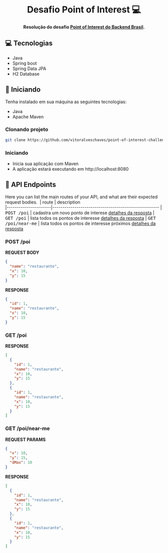 <h1 align="center" style="font-weight: bold;">Desafio Point of Interest 💻</h1>

<p align="center">
    <b>Resolução do desafio <a href="https://github.com/backend-br/desafios/blob/master/points-of-interest/PROBLEM.md" target="_blank">Point of Interest do Backend Brasil<a/>.</b>
</p>

<h2 id="technologies">💻 Tecnologias</h2>

- Java
- Spring boot
- Spring Data JPA
- H2 Database

<h2 id="started">🚀 Iniciando</h2>

Tenha instalado em sua máquina as seguintes tecnologias:

- Java
- Apache Maven

<h3>Clonando projeto</h3>

```bash
git clone https://github.com/vitoralveschaves/point-of-interest-challenge
```

<h3>Iniciando</h3>

- Inicia sua aplicação com Maven
- A aplicação estará executando em http://localhost:8080

<h2 id="routes">📍 API Endpoints</h2>

Here you can list the main routes of your API, and what are their expected request bodies.
​
| route               | description                                          
|----------------------|-----------------------------------------------------
| <kbd>POST /poi</kbd>     | cadastra um novo ponto de interese [detalhes da resposta](#post-poi-detail)
| <kbd>GET /poi</kbd>     | lista todos os pontos de interesse [detalhes da resposta](#get-poi-detail)
| <kbd>GET /poi/near-me</kbd>     | lista todos os pontos de interesse próximos [detalhes da resposta](#get-poi-near-detail)

<h3 id="post-poi-detail">POST /poi</h3>

**REQUEST BODY**
```json
{
  "name": "restaurante",
  "x": 10,
  "y": 15
}
```

**RESPONSE**
```json
{
  "id": 1,
  "name": "restaurante",
  "x": 10,
  "y": 15
}
```

<h3 id="get-poi-detail">GET /poi</h3>

**RESPONSE**
```json
[
  {
    "id": 1,
    "name": "restaurante",
    "x": 10,
    "y": 15
  },
  {
    "id": 1,
    "name": "restaurante",
    "x": 10,
    "y": 15
  }
]
```
<h3 id="get-poi-near-detail">GET /poi/near-me</h3>

**REQUEST PARAMS**
```json
{
  "x": 10,
  "y": 15,
  "dMax": 10
}
```

**RESPONSE**
```json
[
  {
    "id": 1,
    "name": "restaurante",
    "x": 10,
    "y": 15
  },
  {
    "id": 1,
    "name": "restaurante",
    "x": 10,
    "y": 15
  }
]
```
